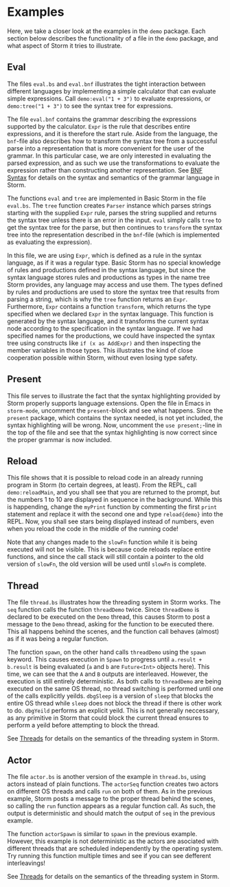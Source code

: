 Examples
=========

Here, we take a closer look at the examples in the `demo` package. Each section below describes the
functionality of a file in the `demo` package, and what aspect of Storm it tries to illustrate.


Eval
-----

The files `eval.bs` and `eval.bnf` illustrates the tight interaction between different languages by
implementing a simple calculator that can evaluate simple expressions. Call `demo:eval("1 + 3")` to
evaluate expressions, or `demo:tree("1 + 3")` to see the syntax tree for expressions.

The file `eval.bnf` contains the grammar describing the expressions supported by the
calculator. `Expr` is the rule that describes entire expressions, and it is therefore the start
rule. Aside from the language, the `bnf`-file also describes how to transform the syntax tree from a
successful parse into a representation that is more convenient for the user of the grammar. In this
particular case, we are only interested in evaluating the parsed expression, and as such we use the
transformations to evaluate the expression rather than constructing another representation. See
[BNF Syntax](md://BNF_Syntax) for details on the syntax and semantics of the grammar language in Storm.

The functions `eval` and `tree` are implemented in Basic Storm in the file `eval.bs`. The `tree`
function creates `Parser` instance which parses strings starting with the supplied `Expr` rule,
parses the string supplied and returns the syntax tree unless there is an error in the input. `eval`
simply calls `tree` to get the syntax tree for the parse, but then continues to `transform` the
syntax tree into the representation described in the `bnf`-file (which is implemented as evaluating
the expression).

In this file, we are using `Expr`, which is defined as a rule in the syntax language, as if it was a
regular type. Basic Storm has no special knowledge of rules and productions defined in the syntax
language, but since the syntax language stores rules and productions as types in the name tree Storm
provides, any language may access and use them. The types defined by rules and productions are used
to store the syntax tree that results from parsing a string, which is why the `tree` function
returns an `Expr`. Furthermore, `Expr` contains a function `transform`, which returns the type
specified when we declared `Expr` in the syntax language. This function is generated by the syntax
language, and it transforms the current syntax node according to the specification in the syntax
language. If we had specified names for the productions, we could have inspected the syntax tree
using constructs like `if (x as AddExpr)` and then inspecting the member variables in those
types. This illustrates the kind of close cooperation possible within Storm, without even losing
type safety.


Present
--------

This file serves to illustrate the fact that the syntax highlighting provided by Storm properly
supports language extensions. Open the file in Emacs in `storm-mode`, uncomment the `present`-block
and see what happens. Since the `present` package, which contains the syntax needed, is not yet
included, the syntax highlighting will be wrong. Now, uncomment the `use present;`-line in the top
of the file and see that the syntax highlighting is now correct since the proper grammar is now
included.

Reload
-------

This file shows that it is possible to reload code in an already running program in Storm (to
certain degrees, at least). From the REPL, call `demo:reloadMain`, and you shall see that you are
returned to the prompt, but the numbers 1 to 10 are displayed in sequence in the background. While
this is happending, change the `myPrint` function by commenting the first `print` statement and
replace it with the second one and type `reload{demo}` into the REPL. Now, you shall see stars being
displayed instead of numbers, even when you reload the code in the middle of the running code!

Note that any changes made to the `slowFn` function while it is being executed will not be
visible. This is because code reloads replace entire functions, and since the call stack will still
contain a pointer to the old version of `slowFn`, the old version will be used until `slowFn` is
complete.

Thread
-------

The file `thread.bs` illustrates how the threading system in Storm works. The `seq` function calls
the function `threadDemo` twice. Since `threadDemo` is declared to be executed on the `Demo` thread,
this causes Storm to post a message to the `Demo` thread, asking for the function to be executed
there. This all happens behind the scenes, and the function call behaves (almost) as if it was being
a regular function.

The function `spawn`, on the other hand calls `threadDemo` using the `spawn` keyword. This causes
execution in `Spawn` to progress until `a.result + b.result` is being evaluated (`a` and `b` are
`Future<Int>` objects here). This time, we can see that the `A` and `B` outputs are
interleaved. However, the execution is still entirely deterministic. As both calls to `threadDemo`
are being executed on the same OS thread, no thread switching is performed until one of the calls
explicitly yeilds. `dbgSleep` is a version of `sleep` that blocks the entire OS thread while `sleep`
does not block the thread if there is other work to do. `dbgYeild` performs an explicit yeild. This
is not generally neccessary, as any primitive in Storm that could block the current thread ensures
to perform a yeild before attempting to block the thread.

See [Threads](md://Storm/Threads) for details on the semantics of the threading system in Storm.


Actor
------

The file `actor.bs` is another version of the example in `thread.bs`, using actors instead of plain
functions. The `actorSeq` function creates two actors on different OS threads and calls `run` on
both of them. As in the previous example, Storm posts a message to the proper thread behind the
scenes, so calling the `run` function appears as a regular function call. As such, the output is
deterministic and should match the output of `seq` in the previous example.

The function `actorSpawn` is similar to `spawn` in the previous example. However, this example is
not deterministic as the actors are asociated with different threads that are scheduled
independently by the operating system. Try running this function multiple times and see if you can
see defferent interleavings!

See [Threads](md://Storm/Threads) for details on the semantics of the threading system in Storm.
